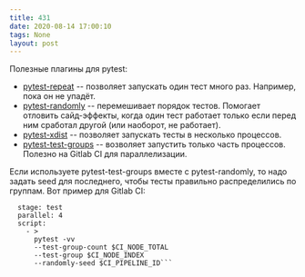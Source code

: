 ```yaml
---
title: 431
date: 2020-08-14 17:00:10
tags: None
layout: post
---
```


Полезные плагины для pytest:

- [pytest-repeat](https://github.com/pytest-dev/pytest-repeat) -- позволяет запускать один тест  много раз. Например, пока он не упадёт.
- [pytest-randomly](https://github.com/pytest-dev/pytest-randomly) -- перемешивает порядок тестов. Помогает отловить сайд-эффекты, когда один тест работает только если перед ним сработал другой (или наоборот, не работает).
- [pytest-xdist](https://github.com/pytest-dev/pytest-xdist) -- позволяет запускать тесты в несколько процессов.
- [pytest-test-groups](https://github.com/mark-adams/pytest-test-groups) -- возволяет запустить только часть процессов. Полезно на Gitlab CI для параллелизации.

Если используете pytest-test-groups вместе с pytest-randomly, то надо задать seed для последнего, чтобы тесты правильно распределились по группам. Вот пример для Gitlab CI:

```pytest:
  stage: test
  parallel: 4
  script:
    - >
      pytest -vv
      --test-group-count $CI_NODE_TOTAL
      --test-group $CI_NODE_INDEX
      --randomly-seed $CI_PIPELINE_ID```
